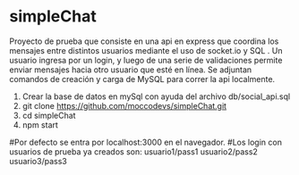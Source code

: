 ﻿# simpleChat

Proyecto de prueba que consiste en una api en express que coordina los mensajes entre distintos usuarios mediante el uso de socket.io y SQL .
Un usuario ingresa por un login, y luego de una serie de validaciones permite enviar mensajes hacia otro usuario que esté en línea.
Se adjuntan comandos de creación y carga de MySQL para correr la api localmente.

1) Crear la base de datos en mySql con ayuda del archivo db/social_api.sql
2) git clone https://github.com/moccodevs/simpleChat.git
3) cd simpleChat
4) npm start

#Por defecto se entra por localhost:3000 en el navegador.
#Los login con usuarios de prueba ya creados son:
usuario1/pass1
usuario2/pass2
usuario3/pass3
